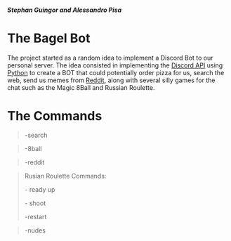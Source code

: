 ##### Stephan Guingor and Alessandro Pisa

# The Bagel Bot
The project started as a random idea to implement a Discord Bot to our personal server. The idea consisted in implementing the [Discord API][Di] using [Python][Py] to create a BOT that could potentially order pizza for us, search the web, send us memes from [Reddit][Re], along with several silly games for the chat such as the Magic 8Ball and Russian Roulette.

# The Commands

> -search

> -8ball

> -reddit

> Rusian Roulette Commands:
> 
> \- ready up
>
> \- shoot
>
> \-restart

> -nudes

[Di]: https://discordapp.com/developers/docs/intro "Developer Portal"
[Re]: https://www.reddit.com/ "Reddit"
[Py]: https://www.python.org/ "Python"

